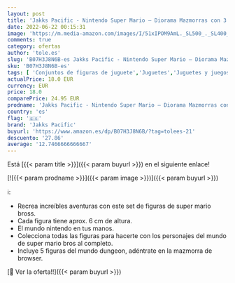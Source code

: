 ```yaml
---
layout: post
title: 'Jakks Pacific - Nintendo Super Mario – Diorama Mazmorras con 3 Figuras 6 cm y 2 Accesorios Accionables – La Tubería y las Bolas de Fuego son Accionables – Juguete para Niños 3 años +'
date: 2022-06-22 00:15:31
image: 'https://m.media-amazon.com/images/I/51xIPOM9AmL._SL500_._SL400_.jpg'
comments: true
category: ofertas
author: 'tole.es'
slug: 'B07H3J8N6B-es Jakks Pacific - Nintendo Super Mario – Diorama Mazmorras...'
sku: 'B07H3J8N6B-es'
tags: [ 'Conjuntos de figuras de juguete','Juguetes','Juguetes y juegos','Muñecos y figuras','jakks pacific','nintendo','🇪🇸', ]
actualPrice: 18.0 EUR
currency: EUR
price: 18.0
comparePrice: 24.95 EUR
prodname: 'Jakks Pacific - Nintendo Super Mario – Diorama Mazmorras con 3 Figuras 6 cm y 2 Accesorios Accionables – La Tubería y las Bolas de Fuego son Accionables – Juguete para Niños 3 años +'
country: 'es'
flag: '🇪🇸'
brand: 'Jakks Pacific'
buyurl: 'https://www.amazon.es/dp/B07H3J8N6B/?tag=tolees-21'
descuento: '27.86'
average: '12.7466666666667'
---
```


Está [{{< param title >}}]({{< param buyurl >}}) en el siguiente enlace!

[![{{< param prodname >}}]({{< param image >}})]({{< param buyurl >}})

ℹ️:

- Recrea increíbles aventuras con este set de figuras de super mario bross.
- Cada figura tiene aprox. 6 cm de altura.
- El mundo nintendo en tus manos.
- Colecciona todas las figuras para hacerte con los personajes del mundo de super mario bros al completo.
- Incluye 5 figuras del mundo dungeon, adéntrate en la mazmorra de browser.

[🛒 Ver la oferta!!]({{< param buyurl >}})
